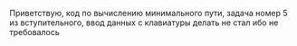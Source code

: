 Приветствую, код по вычислению минимального пути, задача номер 5 из вступительного, ввод данных с клавиатуры делать не стал ибо не требовалось
